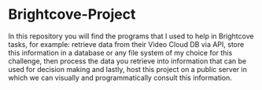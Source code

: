 # Brightcove-Project
In this repository you will find the programs that I used to help in Brightcove tasks, for example:
retrieve data from their Video Cloud DB via API, 
store this information in a database or any file system of my choice for this challenge, then
process the data you retrieve into information that can be used for decision making and
lastly, host this project on a public server in which we can visually and programmatically consult this information.
